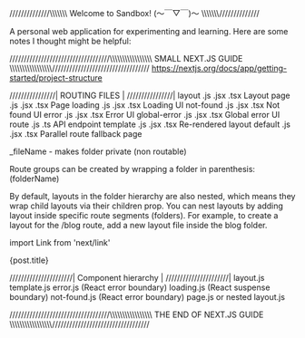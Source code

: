//////////////\\\\\\\\\\\\\\ 
Welcome to Sandbox! (～￣▽￣)～
\\\\\\\\\\\\\\//////////////

A personal web application for experimenting and learning.
Here are some notes I thought might be helpful:



///////////////////////////////////\\\\\\\\\\\\\\\\\\\\\\\\\\\\\\\\\\
                       SMALL NEXT.JS GUIDE
\\\\\\\\\\\\\\\\\\\\\\\\\\\\\\\\\\\//////////////////////////////////
https://nextjs.org/docs/app/getting-started/project-structure

////////////////|
  ROUTING FILES |
////////////////|
layout	         .js .jsx .tsx	    Layout
page	         .js .jsx .tsx	    Page
loading	         .js .jsx .tsx	    Loading UI
not-found        .js .jsx .tsx	    Not found UI
error	         .js .jsx .tsx	    Error UI
global-error	 .js .jsx .tsx	    Global error UI
route	         .js .ts	        API endpoint
template	     .js .jsx .tsx	    Re-rendered layout
default	          .js .jsx .tsx	    Parallel route fallback page

_fileName - makes folder private (non routable)

Route groups can be created by wrapping a folder in parenthesis: (folderName)

By default, layouts in the folder hierarchy are also nested, which means they wrap child layouts via their children prop. 
You can nest layouts by adding layout inside specific route segments (folders).
For example, to create a layout for the /blog route, add a new layout file inside the blog folder.

import Link from 'next/link'
<Link href={`/blog/${post.slug}`}>{post.title}</Link>


//////////////////////|
  Component hierarchy | 
//////////////////////|
layout.js
template.js
error.js (React error boundary)
loading.js (React suspense boundary)
not-found.js (React error boundary)
page.js or nested layout.js



///////////////////////////////////\\\\\\\\\\\\\\\\\\\\\\\\\\\\\\\\\\
                      THE END OF NEXT.JS GUIDE
\\\\\\\\\\\\\\\\\\\\\\\\\\\\\\\\\\\//////////////////////////////////

